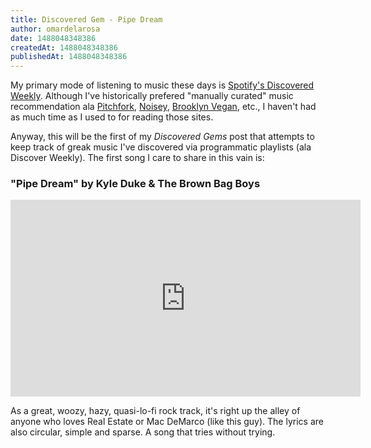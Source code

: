 ```yaml
---
title: Discovered Gem - Pipe Dream
author: omardelarosa
date: 1488048348386
createdAt: 1488048348386
publishedAt: 1488048348386
---
```


My primary mode of listening to music these days is [Spotify's Discovered Weekly](https://www.spotify.com/us/discoverweekly/). Although I've historically prefered "manually curated" music recommendation ala [Pitchfork](https://www.pitchfork.com), [Noisey](https://noisey.vice.com), [Brooklyn Vegan](http://www.brooklynvegan.com), etc., I haven't had as much time as I used to for reading those sites.

Anyway, this will be the first of my _Discovered Gems_ post that attempts to keep track of greak music I've discovered via programmatic playlists (ala Discover Weekly). The first song I care to share in this vain is:

### "Pipe Dream" by Kyle Duke & The Brown Bag Boys

<iframe width="560" height="315" src="https://www.youtube.com/embed/MFUmt6F44cc" frameborder="0" allowfullscreen></iframe>

As a great, woozy, hazy, quasi-lo-fi rock track, it's right up the alley of anyone who loves Real Estate or Mac DeMarco (like this guy). The lyrics are also circular, simple and sparse. A song that tries without trying.
